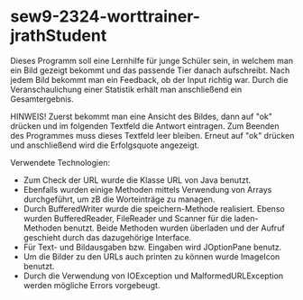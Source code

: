 # sew9-2324-worttrainer-jrathStudent

Dieses Programm soll eine Lernhilfe für junge Schüler sein, in welchem man ein Bild gezeigt bekommt und das passende Tier danach aufschreibt.
Nach jedem Bild bekommt man ein Feedback, ob der Input richtig war.
Durch die Veranschaulichung einer Statistik erhält man anschließend ein Gesamtergebnis.

HINWEIS!  Zuerst bekommt man eine Ansicht des Bildes, dann auf "ok" drücken und im folgenden Textfeld die Antwort eintragen. 
          Zum Beenden des Programmes muss dieses Textfeld leer bleiben. Erneut auf "ok" drücken und anschließend wird die Erfolgsquote angezeigt.

Verwendete Technologien:
* Zum Check der URL wurde die Klasse URL von Java benutzt.
* Ebenfalls wurden einige Methoden mittels Verwendung von Arrays durchgeführt, um zB die Worteinträge zu managen.
* Durch BufferedWriter wurde die speichern-Methode realisiert. Ebenso wurden BufferedReader, FileReader und Scanner für die laden-Methoden benutzt.
  Beide Methoden wurden überladen und der Aufruf geschieht durch das dazugehörige Interface.
* Für Text- und Bildausgaben bzw. Eingaben wird JOptionPane benutz.
* Um die Bilder zu den URLs auch printen zu können wurde ImageIcon benutzt.
* Durch die Verwendung von IOException und MalformedURLException werden mögliche Errors vorgebeugt.
